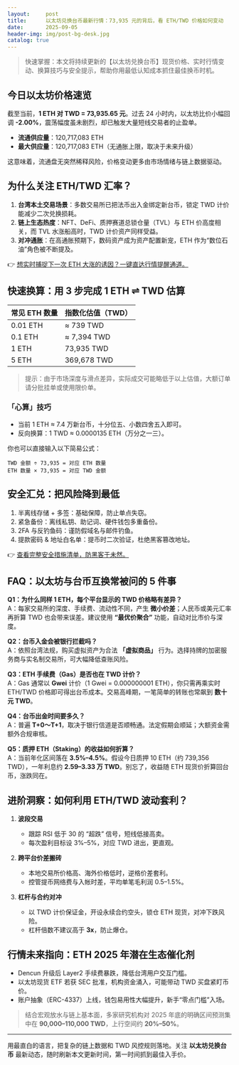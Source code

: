 ```yaml
---
layout:     post
title:      以太坊兑换台币最新行情：73,935 元的背后，看 ETH/TWD 价格如何变动
date:       2025-09-05
header-img: img/post-bg-desk.jpg
catalog: true
---
```


> 快速掌握：本文将持续更新的【以太坊兑换台币】现货价格、实时行情变动、换算技巧与安全提示，帮助你用最低认知成本抓住最佳换币时机。

## 今日以太坊价格速览

截至当前，**1 ETH 对 TWD = 73,935.65 元**。过去 24 小时内，以太坊比价小幅回调 **-2.00%**，震荡幅度虽未剧烈，却已触发大量短线交易者的止盈单。

- **流通供应量**：120,717,083 ETH  
- **最大供应量**：120,717,083 ETH（无通胀上限，取决于未来升级）  

这意味着，流通盘无突然稀释风险，价格变动更多由市场情绪与链上数据驱动。

## 为什么关注 ETH/TWD 汇率？

1. **台湾本土交易场景**：多数交易所已把法币出入金绑定新台币，锁定 TWD 计价能减少二次兑换损耗。  
2. **链上生态热度**：NFT、DeFi、质押赛道总锁仓量（TVL）与 ETH 价高度相关，而 TVL 水涨船高时，TWD 计价资产同样受益。  
3. **对冲通胀**：在高通胀预期下，数码资产成为资产配置新宠，ETH 作为“数位石油”角色被不断提及。

👉 [想实时捕捉下一次 ETH 大涨的诱因？一键直达行情提醒通道。](https://okxdog.com/)

## 快速换算：用 3 步完成 1 ETH ⇌ TWD 估算

| 常见 ETH 数量 | 指数化估值（TWD） |
|--------------|-------------------|
| 0.01 ETH     | ≈ 739 TWD         |
| 0.1 ETH      | ≈ 7,394 TWD       |
| 1 ETH        | 73,935 TWD        |
| 5 ETH        | 369,678 TWD       |

> 提示：由于市场深度与滑点差异，实际成交可能略低于以上估值，大额订单请分批挂单或使用限价单。

### 「心算」技巧
- 当前 1 ETH ≈ 7.4 万新台币，十分位五、小数四舍五入即可。  
- 反向换算：1 TWD ≈ 0.0000135 ETH（万分之一三）。  

你也可以直接输入以下简易公式：

```
TWD 金额 ÷ 73,935 = 对应 ETH 数量  
ETH 数量 × 73,935 = 对应 TWD 金额
```

## 安全汇兑：把风险降到最低

1. 半离线存储 + 多签：基础保障，防止单点失窃。  
2. 紧急备份：离线私钥、助记词、硬件钱包多重备份。  
3. 2FA 与反钓鱼码：谨防假域名与邮件钓鱼。  
4. 提款密码 & 地址白名单：提币时二次验证，杜绝黑客篡改地址。  

👉 [查看完整安全措施清单，防黑客于未然。](https://okxdog.com/)

## FAQ：以太坊与台币互换常被问的 5 件事

**Q1：为什么同样 1 ETH，每个平台显示的 TWD 价格略有差异？**  
A：每家交易所的深度、手续费、流动性不同，产生 **微小价差**；人民币或美元汇率再折算 TWD 也会带来误差。建议使用 **“最优价聚合”** 功能，自动对比市价与深度。

**Q2：台币入金会被银行拦截吗？**  
A：依照台湾法规，购买虚拟资产为合法 **「虚拟商品」** 行为。选择持牌的加密服务商与实名制交易所，可大幅降低查账风险。

**Q3：ETH 手续费（Gas）是否也在 TWD 计价？**  
A：Gas 通常以 **Gwei** 计价（1 Gwei = 0.000000001 ETH），你只需再乘实时 ETH/TWD 价格即可得出台币成本。交易高峰期，一笔简单的转账也常飙到 **数十元 TWD**。

**Q4：台币出金时间要多久？**  
A：普遍 **T+0～T+1**，取决于银行信道是否顺畅通。法定假期会顺延；大额资金需额外合规审核。

**Q5：质押 ETH（Staking）的收益如何折算？**  
A：当前年化区间落在 **3.5%–4.5%**。假设今日质押 10 ETH（约 739,356 TWD），一年利息约 **2.59–3.33 万 TWD**。别忘了，收益随 ETH 现货价折算回台币，涨跌同在。

## 进阶洞察：如何利用 ETH/TWD 波动套利？

1. **波段交易**  
   - 跟踪 RSI 低于 30 的 “超跌” 信号，短线低接高卖。  
   - 每次盈利目标设 3%–5%，对应 TWD 进出，更直观。

2. **跨平台价差搬砖**  
   - 本地交易所价格高、海外价格低时，逆格价差套利。  
   - 控管提币网络费与入帐时差，平均单笔毛利润 0.5–1.5%。

3. **杠杆与合约对冲**  
   - 以 TWD 计价保证金，开设永续合约空头，锁仓 ETH 现货，对冲下跌风险。  
   - 杠杆倍数不建议高于 **3x**，防止爆仓。

## 行情未来指向：ETH 2025 年潜在生态催化剂

- Dencun 升级后 Layer2 手续费暴跌，降低台湾用户交互门槛。  
- 以太坊现货 ETF 若获 SEC 批准，机构资金涌入，可能带动 TWD 买盘紧盯币价。  
- 账户抽象（ERC-4337）上线，钱包易用性大幅提升，新手“零点门槛”入场。

> 结合宏观放水与链上基本面，多家研究机构对 2025 年底的明确区间预测集中在 **90,000–110,000 TWD**，上行空间约 **20%–50%**。

---

用最直白的语言，把复杂的链上数据和 TWD 风控规则落地。关注 **以太坊兑换台币** 最新动态，随时刷新本文更新时间，第一时间抓到最佳入手价。